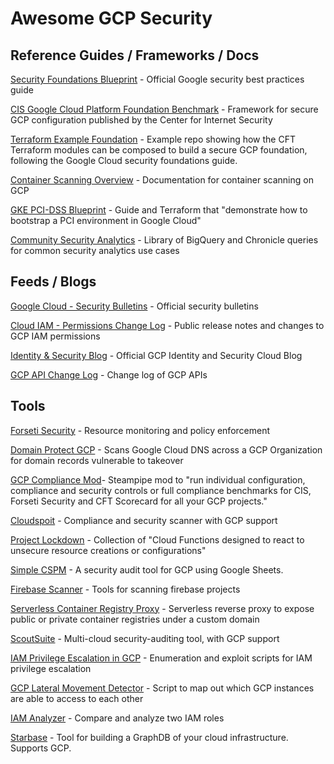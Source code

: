 # Awesome GCP Security

## Reference Guides / Frameworks / Docs
[Security Foundations Blueprint](https://services.google.com/fh/files/misc/google-cloud-security-foundations-guide.pdf) -  Official Google security best practices guide

[CIS Google Cloud Platform Foundation Benchmark](https://api.lacework.net/ui/documents/GCP_CIS_Foundation_Benchmark_v1.2.0.pdf) - Framework for secure GCP configuration published by the Center for Internet Security

[Terraform Example Foundation](https://github.com/terraform-google-modules/terraform-example-foundation) - Example repo showing how the CFT Terraform modules can be composed to build a secure GCP foundation, following the Google Cloud security foundations guide.

[Container Scanning Overview](https://cloud.google.com/container-analysis/docs/container-scanning-overview) - Documentation for container scanning on GCP

[GKE PCI-DSS Blueprint](https://cloud.google.com/architecture/gke-pci-dss-blueprint) - Guide and Terraform that "demonstrate how to bootstrap a PCI environment in Google Cloud"

[Community Security Analytics](https://github.com/GoogleCloudPlatform/security-analytics) - Library of BigQuery and Chronicle queries for common security analytics use cases

## Feeds / Blogs

[Google Cloud - Security Bulletins](https://cloud.google.com/support/bulletins/index) - Official security bulletins

[Cloud IAM - Permissions Change Log](https://cloud.google.com/iam/docs/permissions-change-log) - Public release notes and changes to GCP IAM permissions

[Identity & Security Blog](https://cloud.google.com/blog/products/identity-security) - Official GCP Identity and Security Cloud Blog

[GCP API Change Log](https://gcpapichanges.com/) - Change log of GCP APIs

## Tools
[Forseti Security](https://forsetisecurity.org) - Resource monitoring and policy enforcement

[Domain Protect GCP](https://github.com/ovotech/domain-protect-gcp) - Scans Google Cloud DNS across a GCP Organization for domain records vulnerable to takeover

[GCP Compliance Mod](https://hub.steampipe.io/mods/turbot/gcp_compliance)- Steampipe mod to "run individual configuration, compliance and security controls or full compliance benchmarks for CIS, Forseti Security and CFT Scorecard for all your GCP projects."

[Cloudspoit](https://github.com/aquasecurity/cloudsploit) - Compliance and security scanner with GCP support

[Project Lockdown](https://github.com/ScaleSec/project_lockdown) -  Collection of "Cloud Functions designed to react to unsecure resource creations or configurations"

[Simple CSPM](https://simplecspm.com/) - A security audit tool for GCP using Google Sheets.

[Firebase Scanner](https://github.com/arxenix/firebase-scanner) - Tools for scanning firebase projects

[Serverless Container Registry Proxy](https://github.com/ahmetb/serverless-registry-proxy) - Serverless reverse proxy to expose public or private container registries under a custom domain

[ScoutSuite](https://github.com/nccgroup/ScoutSuite) - Multi-cloud security-auditing tool, with GCP support

[IAM Privilege Escalation in GCP](https://github.com/RhinoSecurityLabs/GCP-IAM-Privilege-Escalation) - Enumeration and exploit scripts for IAM privilege escalation

[GCP Lateral Movement Detector](https://github.com/orcasecurity/orca-toolbox/tree/main/GCP-Lateral-Movement-Detector) - Script to map out which GCP instances are able to access to each other

[IAM Analyzer](https://github.com/jdyke/gcp-iam-analyzer) - Compare and analyze two IAM roles

[Starbase](https://github.com/JupiterOne/starbase) - Tool for building a GraphDB of your cloud infrastructure. Supports GCP.
